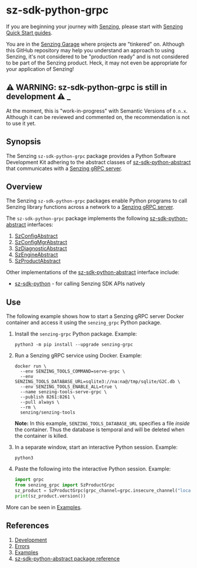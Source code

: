 # sz-sdk-python-grpc

If you are beginning your journey with
[Senzing](https://senzing.com/),
please start with
[Senzing Quick Start guides](https://docs.senzing.com/quickstart/).

You are in the
[Senzing Garage](https://github.com/senzing-garage)
where projects are "tinkered" on.
Although this GitHub repository may help you understand an approach to using Senzing,
it's not considered to be "production ready" and is not considered to be part of the Senzing product.
Heck, it may not even be appropriate for your application of Senzing!

## :warning: WARNING: sz-sdk-python-grpc is still in development :warning: _

At the moment, this is "work-in-progress" with Semantic Versions of `0.n.x`.
Although it can be reviewed and commented on,
the recommendation is not to use it yet.

## Synopsis

The Senzing `sz-sdk-python-grpc` package provides a Python Software Development Kit
adhering to the abstract classes of
[sz-sdk-python-abstract](https://github.com/senzing-garage/sz-sdk-python-abstract/tree/main/src/senzing_abstract)
that communicates with a
[Senzing gRPC server](https://github.com/senzing-garage/servegrpc).

## Overview

The Senzing `sz-sdk-python-grpc` packages enable Python programs to call Senzing library functions
across a network to a
[Senzing gRPC server](https://github.com/senzing-garage/servegrpc).

The `sz-sdk-python-grpc` package implements the following
[sz-sdk-python-abstract](https://github.com/senzing-garage/sz-sdk-python-abstract/tree/main/src/senzing_abstract)
interfaces:

1. [SzConfigAbstract](https://github.com/senzing-garage/sz-sdk-python-abstract/blob/main/src/senzing_abstract/szconfig_abstract.py)
1. [SzConfigMgrAbstract](https://github.com/senzing-garage/sz-sdk-python-abstract/blob/main/src/senzing_abstract/szconfigmanager_abstract.py)
1. [SzDiagnosticAbstract](https://github.com/senzing-garage/sz-sdk-python-abstract/blob/main/src/senzing_abstract/szdiagnostic_abstract.py)
1. [SzEngineAbstract](https://github.com/senzing-garage/sz-sdk-python-abstract/blob/main/src/senzing_abstract/szengine_abstract.py)
1. [SzProductAbstract](https://github.com/senzing-garage/sz-sdk-python-abstract/blob/main/src/senzing_abstract/szproduct_abstract.py)

Other implementations of the
[sz-sdk-python-abstract](https://github.com/senzing-garage/sz-sdk-python-abstract/tree/main/src/senzing_abstract)
interface include:

- [sz-sdk-python](https://github.com/senzing-garage/sz-sdk-python) - for
  calling Senzing SDK APIs natively

## Use

The following example shows how to start a Senzing gRPC server Docker container
and access it using the `senzing_grpc` Python package.

1. Install the `senzing-grpc` Python package.
   Example:

    ```console
    python3 -m pip install --upgrade senzing-grpc
    ```

1. Run a Senzing gRPC service using Docker.
   Example:

    ```console
    docker run \
      --env SENZING_TOOLS_COMMAND=serve-grpc \
      --env SENZING_TOOLS_DATABASE_URL=sqlite3://na:na@/tmp/sqlite/G2C.db \
      --env SENZING_TOOLS_ENABLE_ALL=true \
      --name senzing-tools-serve-grpc \
      --publish 8261:8261 \
      --pull always \
      --rm \
      senzing/senzing-tools
    ```

   **Note:** In this example, `SENZING_TOOLS_DATABASE_URL` specifies a file *inside* the container.
   Thus the database is temporal and will be deleted when the container is killed.

1. In a separate window, start an interactive Python session.
   Example:

    ```console
    python3
    ```

1. Paste the following into the interactive Python session.
   Example:

    ```python
    import grpc
    from senzing_grpc import SzProductGrpc
    sz_product = SzProductGrpc(grpc_channel=grpc.insecure_channel("localhost:8261"))
    print(sz_product.version())
    ```

More can be seen in
[Examples](docs/examples.md).

## References

1. [Development](docs/development.md)
1. [Errors](docs/errors.md)
1. [Examples](docs/examples.md)
1. [sz-sdk-python-abstract package reference](http://hub.senzing.com/sz-sdk-python-abstract/)
